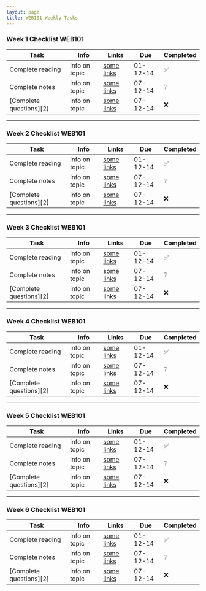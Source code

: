 ```yaml
---
layout: page
title: WEB101 Weekly Tasks
---
```


### Week 1 Checklist WEB101

Task                      | Info              | Links                             | Due        | Completed
------------------------- | ----------------- | --------------------------------- | ---------- | --------
Complete reading          | info on topic     | [some links](htt://example.com)   | 01-12-14   | ✅
Complete notes            | info on topic     | [some links](htt://example.com)   | 07-12-14   | ❔ 
[Complete questions][2]   | info on topic     | [some links](htt://example.com)   | 07-12-14   | ❌ 


---

### Week 2 Checklist WEB101

Task                      | Info              | Links                             | Due        | Completed
------------------------- | ----------------- | --------------------------------- | ---------- | --------
Complete reading          | info on topic     | [some links](htt://example.com)   | 01-12-14   | ✅
Complete notes            | info on topic     | [some links](htt://example.com)   | 07-12-14   | ❔ 
[Complete questions][2]   | info on topic     | [some links](htt://example.com)   | 07-12-14   | ❌ 


---

### Week 3 Checklist WEB101

Task                      | Info              | Links                             | Due        | Completed
------------------------- | ----------------- | --------------------------------- | ---------- | --------
Complete reading          | info on topic     | [some links](htt://example.com)   | 01-12-14   | ✅
Complete notes            | info on topic     | [some links](htt://example.com)   | 07-12-14   | ❔ 
[Complete questions][2]   | info on topic     | [some links](htt://example.com)   | 07-12-14   | ❌ 


---

### Week 4 Checklist WEB101

Task                      | Info              | Links                             | Due        | Completed
------------------------- | ----------------- | --------------------------------- | ---------- | --------
Complete reading          | info on topic     | [some links](htt://example.com)   | 01-12-14   | ✅
Complete notes            | info on topic     | [some links](htt://example.com)   | 07-12-14   | ❔ 
[Complete questions][2]   | info on topic     | [some links](htt://example.com)   | 07-12-14   | ❌ 


---

### Week 5 Checklist WEB101

Task                      | Info              | Links                             | Due        | Completed
------------------------- | ----------------- | --------------------------------- | ---------- | --------
Complete reading          | info on topic     | [some links](htt://example.com)   | 01-12-14   | ✅
Complete notes            | info on topic     | [some links](htt://example.com)   | 07-12-14   | ❔ 
[Complete questions][2]   | info on topic     | [some links](htt://example.com)   | 07-12-14   | ❌ 


---

### Week 6 Checklist WEB101

Task                      | Info              | Links                             | Due        | Completed
------------------------- | ----------------- | --------------------------------- | ---------- | --------
Complete reading          | info on topic     | [some links](htt://example.com)   | 01-12-14   | ✅
Complete notes            | info on topic     | [some links](htt://example.com)   | 07-12-14   | ❔ 
[Complete questions][2]   | info on topic     | [some links](htt://example.com)   | 07-12-14   | ❌ 
